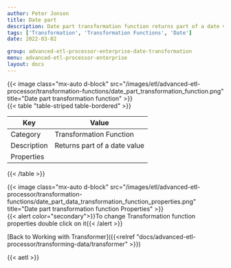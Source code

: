```yaml
---
author: Peter Jonson
title: Date part
description: Date part transformation function returns part of a date value
tags: ['Transformation', 'Transformation Functions', 'Date']
date: 2022-03-02

group: advanced-etl-processor-enterprise-date-transformation
menu: advanced-etl-processor-enterprise
layout: docs
---
```


{{< image class="mx-auto d-block"  src="/images/etl/advanced-etl-processor/transformation-functions/date_part_transformation_function.png" title="Date part transformation function" >}}
\
{{< table "table-striped table-bordered" >}}

| Key         | Value                        |
| ----------- | ---------------------------- |
| Category    | Transformation Function      |
| Description | Returns part of a date value |
| Properties  |                              |

{{< /table >}}

{{< image class="mx-auto d-block"  src="/images/etl/advanced-etl-processor/transformation-functions/date_part_data_transformation_function_properties.png" title="Date part transformation function Properties" >}}
\
{{< alert color="secondary">}}To change Transformation function properties double click on it{{< /alert >}}

[Back to Working with Transformer]({{<relref "docs/advanced-etl-processor/transforming-data/transformer" >}})

{{< aetl >}}
